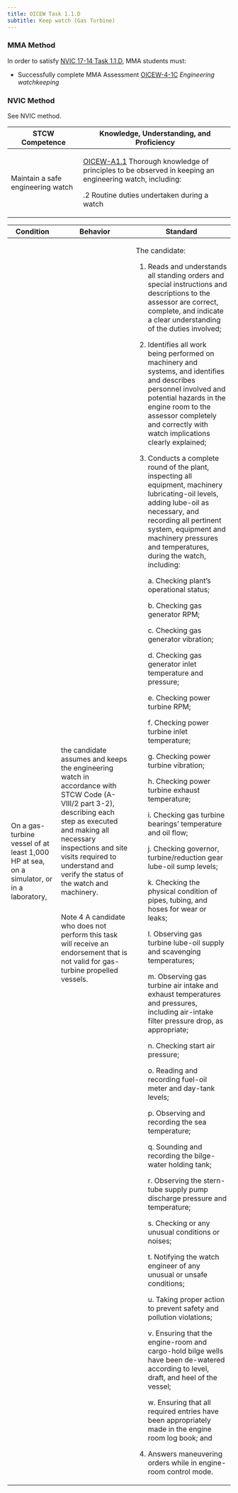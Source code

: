 ```yaml
---
title: OICEW Task 1.1.D 
subtitle: Keep watch (Gas Turbine)
---
```



### MMA Method

In order to satisfy  [NVIC 17-14  Task  1.1.D](/stcw23/assets/images/nvic-17-14.pdf), MMA students must:

* Successfully complete MMA Assessment  [OICEW-4-1C](OICEW-4-1C) *Engineering watchkeeping*


### NVIC Method

<a onclick="togglevisibility('nvic_methods')" >See NVIC method.</a>

<div id='nvic_methods' class='hide'>

<table>
<thead>
<tr>
<th class='forty'> STCW Competence </th>
<th class='sixty'> Knowledge, Understanding, and Proficiency </th>
</tr>
</thead>




<tbody>
<tr><td markdown='1'>

Maintain a safe engineering watch

</td><td markdown='1'>

[OICEW-A1.1](../../tables/31.html#OICEW-A1.1) Thorough knowledge of principles to be observed in keeping an engineering watch, including: 

.2  Routine duties undertaken during a watch

</td></tr>


</tbody>
</table>


<table>
<thead>
<tr><th class='twenty'>  Condition </th><th class='twenty'> Behavior </th><th  class='sixty'>Standard </th></tr>
</thead>
<tbody >



<tr><td markdown='1'>

On a gas-turbine vessel of at least 1,000 HP at sea, on a simulator, or in a laboratory,

</td><td markdown='1'>

the candidate assumes and keeps the engineering watch in accordance with STCW Code (A-VIII/2 part 3-2), describing each step as executed and making all necessary inspections and site visits required to understand and verify the status of the watch and machinery.

<br>

<div class="tooltip">Note 4
<span class="tooltiptext">
A candidate who does not perform this task will receive an endorsement that is not valid for gas-turbine propelled vessels.
</span>
</div>


</td><td markdown='1'>

The candidate:

1. Reads and understands all standing orders and special instructions and descriptions to the assessor are correct, complete, and indicate a clear understanding of the duties involved;

2. Identifies all work being performed on machinery and systems, and identifies and describes personnel involved and potential hazards in the engine room to the assessor completely and correctly with watch implications clearly explained;

3. Conducts a complete round of the plant, inspecting all equipment, machinery lubricating-oil levels, adding lube-oil as necessary, and recording all pertinent system, equipment and machinery pressures and temperatures, during the watch, including:

     a. Checking plant’s operational status;

     b. Checking gas generator RPM;

     c. Checking gas generator vibration;

     d. Checking gas generator inlet temperature and pressure;

     e. Checking power turbine RPM;

     f. Checking power turbine inlet temperature;

     g. Checking power turbine vibration;

     h. Checking power turbine exhaust temperature;

     i. Checking gas turbine bearings’ temperature and oil flow;

     j. Checking governor, turbine/reduction gear lube-oil sump levels;

     k. Checking the physical condition of pipes, tubing, and hoses for wear or leaks;

     l. Observing gas turbine lube-oil supply and scavenging temperatures;

     m. Observing gas turbine air intake and exhaust temperatures and pressures, including air-intake filter pressure drop, as appropriate;

     n. Checking start air pressure;

     o. Reading and recording fuel-oil meter and day-tank levels;

     p. Observing and recording the sea temperature;

     q. Sounding and recording the bilge-water holding tank;

     r. Observing the stern-tube supply pump discharge pressure and temperature;

     s. Checking or any unusual conditions or noises;

     t. Notifying the watch engineer of any unusual or unsafe conditions;

     u. Taking proper action to prevent safety and pollution violations;

     v. Ensuring that the engine-room and cargo-hold bilge wells have been de-watered according to level, draft, and heel of the vessel;

     w. Ensuring that all required entries have been appropriately made in the engine room log book; and

4. Answers maneuvering orders while in engine-room control mode.

</td></tr>
</tbody>
</table>
</div>
